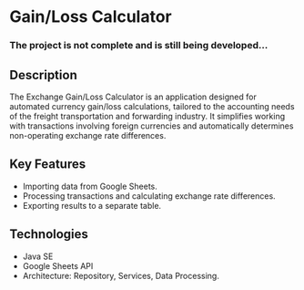 # Gain/Loss Calculator
### The project is not complete and is still being developed...

## Description
The Exchange Gain/Loss Calculator is an application designed for automated currency gain/loss calculations, tailored to the accounting needs of 
the freight transportation and forwarding industry. It simplifies working with transactions involving foreign currencies and automatically determines 
non-operating exchange rate differences.

## Key Features
- Importing data from Google Sheets.
- Processing transactions and calculating exchange rate differences.
- Exporting results to a separate table.

## Technologies
- Java SE
- Google Sheets API
- Architecture: Repository, Services, Data Processing.

